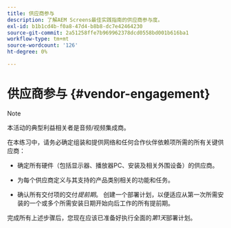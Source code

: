 ```yaml
---
title: 供应商参与
description: 了解AEM Screens最佳实践指南的供应商参与度。
exl-id: b1b1cd4b-f0a8-47d4-b8b8-dc7e42464230
source-git-commit: 2a51258ffe7b969962378dcd0558bd001b616ba1
workflow-type: tm+mt
source-wordcount: '126'
ht-degree: 0%

---
```


# 供应商参与 {#vendor-engagement}

>[!NOTE]
>本活动的典型利益相关者是音频/视频集成商。

在本练习中，请务必确定组装和提供网络和任何合作伙伴依赖项所需的所有关键供应商：

* 确定所有硬件（包括显示器、播放器PC、安装及相关外围设备）的供应商。

* 为每个供应商定义与其支持的产品类别相关的功能和任务。

* 确认所有交付项的交付&#x200B;*提前期*。 创建一个部署计划，以便适应从第一次所需安装的一个或多个所需安装日期开始向后工作的所有提前期。

完成所有上述步骤后，您现在应该已准备好执行全面的&#x200B;*第1天*&#x200B;部署计划。
